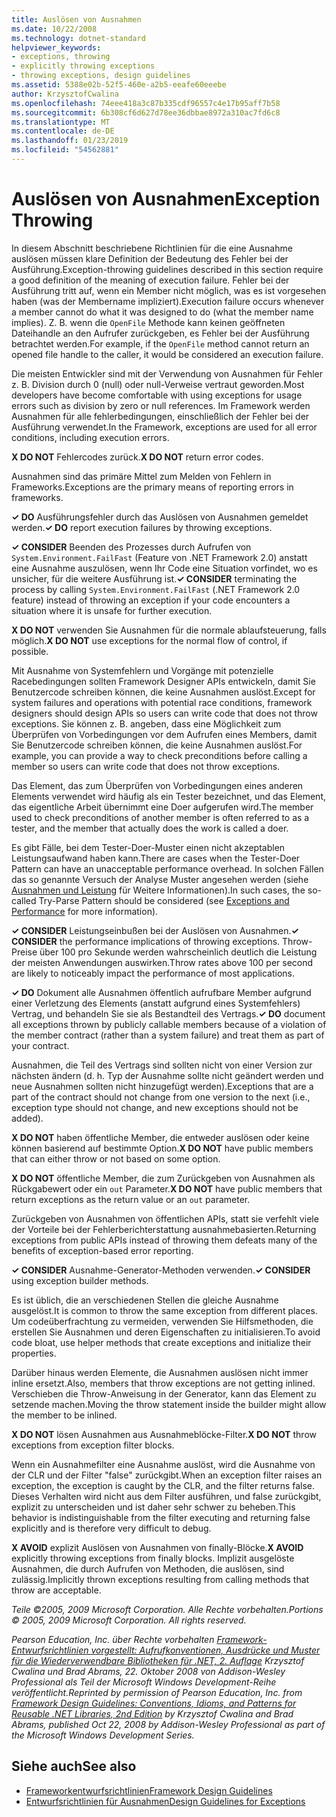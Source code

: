 ```yaml
---
title: Auslösen von Ausnahmen
ms.date: 10/22/2008
ms.technology: dotnet-standard
helpviewer_keywords:
- exceptions, throwing
- explicitly throwing exceptions
- throwing exceptions, design guidelines
ms.assetid: 5388e02b-52f5-460e-a2b5-eeafe60eeebe
author: KrzysztofCwalina
ms.openlocfilehash: 74eee418a3c87b335cdf96557c4e17b95aff7b58
ms.sourcegitcommit: 6b308cf6d627d78ee36dbbae8972a310ac7fd6c8
ms.translationtype: MT
ms.contentlocale: de-DE
ms.lasthandoff: 01/23/2019
ms.locfileid: "54562881"
---
```

# <a name="exception-throwing"></a><span data-ttu-id="b915e-102">Auslösen von Ausnahmen</span><span class="sxs-lookup"><span data-stu-id="b915e-102">Exception Throwing</span></span>
<span data-ttu-id="b915e-103">In diesem Abschnitt beschriebene Richtlinien für die eine Ausnahme auslösen müssen klare Definition der Bedeutung des Fehler bei der Ausführung.</span><span class="sxs-lookup"><span data-stu-id="b915e-103">Exception-throwing guidelines described in this section require a good definition of the meaning of execution failure.</span></span> <span data-ttu-id="b915e-104">Fehler bei der Ausführung tritt auf, wenn ein Member nicht möglich, was es ist vorgesehen haben (was der Membername impliziert).</span><span class="sxs-lookup"><span data-stu-id="b915e-104">Execution failure occurs whenever a member cannot do what it was designed to do (what the member name implies).</span></span> <span data-ttu-id="b915e-105">Z. B. wenn die `OpenFile` Methode kann keinen geöffneten Dateihandle an den Aufrufer zurückgeben, es Fehler bei der Ausführung betrachtet werden.</span><span class="sxs-lookup"><span data-stu-id="b915e-105">For example, if the `OpenFile` method cannot return an opened file handle to the caller, it would be considered an execution failure.</span></span>  
  
 <span data-ttu-id="b915e-106">Die meisten Entwickler sind mit der Verwendung von Ausnahmen für Fehler z. B. Division durch 0 (null) oder null-Verweise vertraut geworden.</span><span class="sxs-lookup"><span data-stu-id="b915e-106">Most developers have become comfortable with using exceptions for usage errors such as division by zero or null references.</span></span> <span data-ttu-id="b915e-107">Im Framework werden Ausnahmen für alle fehlerbedingungen, einschließlich der Fehler bei der Ausführung verwendet.</span><span class="sxs-lookup"><span data-stu-id="b915e-107">In the Framework, exceptions are used for all error conditions, including execution errors.</span></span>  
  
 <span data-ttu-id="b915e-108">**X DO NOT** Fehlercodes zurück.</span><span class="sxs-lookup"><span data-stu-id="b915e-108">**X DO NOT** return error codes.</span></span>  
  
 <span data-ttu-id="b915e-109">Ausnahmen sind das primäre Mittel zum Melden von Fehlern in Frameworks.</span><span class="sxs-lookup"><span data-stu-id="b915e-109">Exceptions are the primary means of reporting errors in frameworks.</span></span>  
  
 <span data-ttu-id="b915e-110">**✓ DO** Ausführungsfehler durch das Auslösen von Ausnahmen gemeldet werden.</span><span class="sxs-lookup"><span data-stu-id="b915e-110">**✓ DO** report execution failures by throwing exceptions.</span></span>  
  
 <span data-ttu-id="b915e-111">**✓ CONSIDER** Beenden des Prozesses durch Aufrufen von `System.Environment.FailFast` (Feature von .NET Framework 2.0) anstatt eine Ausnahme auszulösen, wenn Ihr Code eine Situation vorfindet, wo es unsicher, für die weitere Ausführung ist.</span><span class="sxs-lookup"><span data-stu-id="b915e-111">**✓ CONSIDER** terminating the process by calling `System.Environment.FailFast` (.NET Framework 2.0 feature) instead of throwing an exception if your code encounters a situation where it is unsafe for further execution.</span></span>  
  
 <span data-ttu-id="b915e-112">**X DO NOT** verwenden Sie Ausnahmen für die normale ablaufsteuerung, falls möglich.</span><span class="sxs-lookup"><span data-stu-id="b915e-112">**X DO NOT** use exceptions for the normal flow of control, if possible.</span></span>  
  
 <span data-ttu-id="b915e-113">Mit Ausnahme von Systemfehlern und Vorgänge mit potenzielle Racebedingungen sollten Framework Designer APIs entwickeln, damit Sie Benutzercode schreiben können, die keine Ausnahmen auslöst.</span><span class="sxs-lookup"><span data-stu-id="b915e-113">Except for system failures and operations with potential race conditions, framework designers should design APIs so users can write code that does not throw exceptions.</span></span> <span data-ttu-id="b915e-114">Sie können z. B. angeben, dass eine Möglichkeit zum Überprüfen von Vorbedingungen vor dem Aufrufen eines Members, damit Sie Benutzercode schreiben können, die keine Ausnahmen auslöst.</span><span class="sxs-lookup"><span data-stu-id="b915e-114">For example, you can provide a way to check preconditions before calling a member so users can write code that does not throw exceptions.</span></span>  
  
 <span data-ttu-id="b915e-115">Das Element, das zum Überprüfen von Vorbedingungen eines anderen Elements verwendet wird häufig als ein Tester bezeichnet, und das Element, das eigentliche Arbeit übernimmt eine Doer aufgerufen wird.</span><span class="sxs-lookup"><span data-stu-id="b915e-115">The member used to check preconditions of another member is often referred to as a tester, and the member that actually does the work is called a doer.</span></span>  
  
 <span data-ttu-id="b915e-116">Es gibt Fälle, bei dem Tester-Doer-Muster einen nicht akzeptablen Leistungsaufwand haben kann.</span><span class="sxs-lookup"><span data-stu-id="b915e-116">There are cases when the Tester-Doer Pattern can have an unacceptable performance overhead.</span></span> <span data-ttu-id="b915e-117">In solchen Fällen das so genannte Versuch der Analyse Muster angesehen werden (siehe [Ausnahmen und Leistung](../../../docs/standard/design-guidelines/exceptions-and-performance.md) für Weitere Informationen).</span><span class="sxs-lookup"><span data-stu-id="b915e-117">In such cases, the so-called Try-Parse Pattern should be considered (see [Exceptions and Performance](../../../docs/standard/design-guidelines/exceptions-and-performance.md) for more information).</span></span>  
  
 <span data-ttu-id="b915e-118">**✓ CONSIDER** Leistungseinbußen bei der Auslösen von Ausnahmen.</span><span class="sxs-lookup"><span data-stu-id="b915e-118">**✓ CONSIDER** the performance implications of throwing exceptions.</span></span> <span data-ttu-id="b915e-119">Throw-Preise über 100 pro Sekunde werden wahrscheinlich deutlich die Leistung der meisten Anwendungen auswirken.</span><span class="sxs-lookup"><span data-stu-id="b915e-119">Throw rates above 100 per second are likely to noticeably impact the performance of most applications.</span></span>  
  
 <span data-ttu-id="b915e-120">**✓ DO** Dokument alle Ausnahmen öffentlich aufrufbare Member aufgrund einer Verletzung des Elements (anstatt aufgrund eines Systemfehlers) Vertrag, und behandeln Sie sie als Bestandteil des Vertrags.</span><span class="sxs-lookup"><span data-stu-id="b915e-120">**✓ DO** document all exceptions thrown by publicly callable members because of a violation of the member contract (rather than a system failure) and treat them as part of your contract.</span></span>  
  
 <span data-ttu-id="b915e-121">Ausnahmen, die Teil des Vertrags sind sollten nicht von einer Version zur nächsten ändern (d. h. Typ der Ausnahme sollte nicht geändert werden und neue Ausnahmen sollten nicht hinzugefügt werden).</span><span class="sxs-lookup"><span data-stu-id="b915e-121">Exceptions that are a part of the contract should not change from one version to the next (i.e., exception type should not change, and new exceptions should not be added).</span></span>  
  
 <span data-ttu-id="b915e-122">**X DO NOT** haben öffentliche Member, die entweder auslösen oder keine können basierend auf bestimmte Option.</span><span class="sxs-lookup"><span data-stu-id="b915e-122">**X DO NOT** have public members that can either throw or not based on some option.</span></span>  
  
 <span data-ttu-id="b915e-123">**X DO NOT** öffentliche Member, die zum Zurückgeben von Ausnahmen als Rückgabewert oder ein `out` Parameter.</span><span class="sxs-lookup"><span data-stu-id="b915e-123">**X DO NOT** have public members that return exceptions as the return value or an `out` parameter.</span></span>  
  
 <span data-ttu-id="b915e-124">Zurückgeben von Ausnahmen von öffentlichen APIs, statt sie verfehlt viele der Vorteile bei der Fehlerberichterstattung ausnahmebasierten.</span><span class="sxs-lookup"><span data-stu-id="b915e-124">Returning exceptions from public APIs instead of throwing them defeats many of the benefits of exception-based error reporting.</span></span>  
  
 <span data-ttu-id="b915e-125">**✓ CONSIDER** Ausnahme-Generator-Methoden verwenden.</span><span class="sxs-lookup"><span data-stu-id="b915e-125">**✓ CONSIDER** using exception builder methods.</span></span>  
  
 <span data-ttu-id="b915e-126">Es ist üblich, die an verschiedenen Stellen die gleiche Ausnahme ausgelöst.</span><span class="sxs-lookup"><span data-stu-id="b915e-126">It is common to throw the same exception from different places.</span></span> <span data-ttu-id="b915e-127">Um codeüberfrachtung zu vermeiden, verwenden Sie Hilfsmethoden, die erstellen Sie Ausnahmen und deren Eigenschaften zu initialisieren.</span><span class="sxs-lookup"><span data-stu-id="b915e-127">To avoid code bloat, use helper methods that create exceptions and initialize their properties.</span></span>  
  
 <span data-ttu-id="b915e-128">Darüber hinaus werden Elemente, die Ausnahmen auslösen nicht immer inline ersetzt.</span><span class="sxs-lookup"><span data-stu-id="b915e-128">Also, members that throw exceptions are not getting inlined.</span></span> <span data-ttu-id="b915e-129">Verschieben die Throw-Anweisung in der Generator, kann das Element zu setzende machen.</span><span class="sxs-lookup"><span data-stu-id="b915e-129">Moving the throw statement inside the builder might allow the member to be inlined.</span></span>  
  
 <span data-ttu-id="b915e-130">**X DO NOT** lösen Ausnahmen aus Ausnahmeblöcke-Filter.</span><span class="sxs-lookup"><span data-stu-id="b915e-130">**X DO NOT** throw exceptions from exception filter blocks.</span></span>  
  
 <span data-ttu-id="b915e-131">Wenn ein Ausnahmefilter eine Ausnahme auslöst, wird die Ausnahme von der CLR und der Filter "false" zurückgibt.</span><span class="sxs-lookup"><span data-stu-id="b915e-131">When an exception filter raises an exception, the exception is caught by the CLR, and the filter returns false.</span></span> <span data-ttu-id="b915e-132">Dieses Verhalten wird nicht aus dem Filter ausführen, und false zurückgibt, explizit zu unterscheiden und ist daher sehr schwer zu beheben.</span><span class="sxs-lookup"><span data-stu-id="b915e-132">This behavior is indistinguishable from the filter executing and returning false explicitly and is therefore very difficult to debug.</span></span>  
  
 <span data-ttu-id="b915e-133">**X AVOID** explizit Auslösen von Ausnahmen von finally-Blöcke.</span><span class="sxs-lookup"><span data-stu-id="b915e-133">**X AVOID** explicitly throwing exceptions from finally blocks.</span></span> <span data-ttu-id="b915e-134">Implizit ausgelöste Ausnahmen, die durch Aufrufen von Methoden, die auslösen, sind zulässig.</span><span class="sxs-lookup"><span data-stu-id="b915e-134">Implicitly thrown exceptions resulting from calling methods that throw are acceptable.</span></span>  
  
 <span data-ttu-id="b915e-135">*Teile ©2005, 2009 Microsoft Corporation. Alle Rechte vorbehalten.*</span><span class="sxs-lookup"><span data-stu-id="b915e-135">*Portions © 2005, 2009 Microsoft Corporation. All rights reserved.*</span></span>  
  
 <span data-ttu-id="b915e-136">*Pearson Education, Inc. über Rechte vorbehalten [Framework-Entwurfsrichtlinien vorgestellt: Aufrufkonventionen, Ausdrücke und Muster für die Wiederverwendbare Bibliotheken für .NET, 2. Auflage](https://www.informit.com/store/framework-design-guidelines-conventions-idioms-and-9780321545619) Krzysztof Cwalina und Brad Abrams, 22. Oktober 2008 von Addison-Wesley Professional als Teil der Microsoft Windows Development-Reihe veröffentlicht.*</span><span class="sxs-lookup"><span data-stu-id="b915e-136">*Reprinted by permission of Pearson Education, Inc. from [Framework Design Guidelines: Conventions, Idioms, and Patterns for Reusable .NET Libraries, 2nd Edition](https://www.informit.com/store/framework-design-guidelines-conventions-idioms-and-9780321545619) by Krzysztof Cwalina and Brad Abrams, published Oct 22, 2008 by Addison-Wesley Professional as part of the Microsoft Windows Development Series.*</span></span>  
  
## <a name="see-also"></a><span data-ttu-id="b915e-137">Siehe auch</span><span class="sxs-lookup"><span data-stu-id="b915e-137">See also</span></span>

- [<span data-ttu-id="b915e-138">Frameworkentwurfsrichtlinien</span><span class="sxs-lookup"><span data-stu-id="b915e-138">Framework Design Guidelines</span></span>](../../../docs/standard/design-guidelines/index.md)
- [<span data-ttu-id="b915e-139">Entwurfsrichtlinien für Ausnahmen</span><span class="sxs-lookup"><span data-stu-id="b915e-139">Design Guidelines for Exceptions</span></span>](../../../docs/standard/design-guidelines/exceptions.md)
